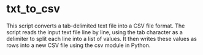 # txt_to_csv
This script converts a tab-delimited text file into a CSV file format.  The script reads the input text file line by line, using the tab character as a delimiter to split each line into a list of values. It then writes these values as rows into a new CSV file using the csv module in Python.

